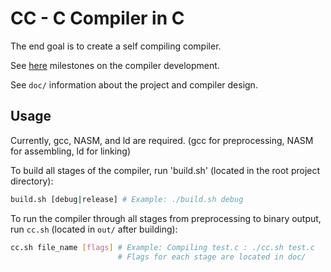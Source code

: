 # CC - C Compiler in C

The end goal is to create a self compiling compiler.

See [here](https://github.com/jaihysc/cc/wiki/Devlog) milestones on the compiler development.

See `doc/` information about the project and compiler design.

## Usage

Currently, gcc, NASM, and ld are required. (gcc for preprocessing, NASM for assembling, ld for linking)

To build all stages of the compiler, run 'build.sh' (located in the root project directory):

```bash
build.sh [debug|release] # Example: ./build.sh debug
```

To run the compiler through all stages from preprocessing to binary output, run `cc.sh` (located in `out/` after building):

```bash
cc.sh file_name [flags] # Example: Compiling test.c : ./cc.sh test.c
                        # Flags for each stage are located in doc/
```

